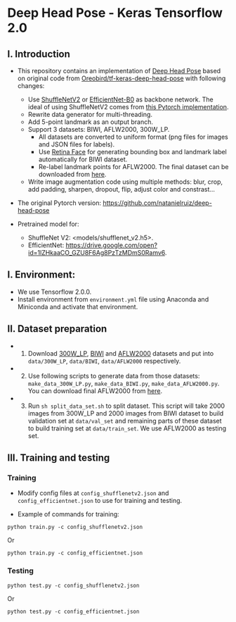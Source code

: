 # Deep Head Pose - Keras Tensorflow 2.0

## I. Introduction

- This repository contains an implementation of [Deep Head Pose](https://arxiv.org/pdf/1710.00925v5.pdf) based on original code from [Oreobird/tf-keras-deep-head-pose](https://github.com/Oreobird/tf-keras-deep-head-pose) with following changes:
    + Use [ShuffleNetV2](https://arxiv.org/abs/1807.11164) or [EfficientNet-B0](https://arxiv.org/abs/1905.11946) as backbone network. 
    The ideal of using ShuffleNetV2 comes from [this Pytorch implementation](https://github.com/OverEuro/deep-head-pose-lite).
    + Rewrite data generator for multi-threading.
    + Add 5-point landmark as an output branch.
    + Support 3 datasets: BIWI, AFLW2000, 300W_LP. 
        + All datasets are converted to uniform format (png files for images and JSON files for labels).
        + Use [Retina Face](https://github.com/deepinsight/insightface) for generating bounding box and landmark label automatically for BIWI dataset.
        + Re-label landmark points for AFLW2000. The final dataset can be downloaded from [here](https://drive.google.com/open?id=1XJXl0rmJ4gDqA8ZFLsSa-Ettbx4zjS26).
    + Write image augmentation code using multiple methods: blur, crop, add padding, sharpen, dropout, flip, adjust color and constrast...

- The original Pytorch version: https://github.com/natanielruiz/deep-head-pose

- Pretrained model for:
    + ShuffleNet V2: <models/shufflenet_v2.h5>.
    + EfficientNet: <https://drive.google.com/open?id=1lZHkaaCO_GZU8F6Ag8PzTzMDmS0Ramv6>.

## I. Environment:

- We use Tensorflow 2.0.0.
- Install environment from `environment.yml` file using Anaconda and Miniconda and activate that environment.

## II. Dataset preparation

- 1. Download [300W_LP](http://www.cbsr.ia.ac.cn/users/xiangyuzhu/projects/3DDFA/main.htm), [BIWI](http://www.vision.ee.ethz.ch/en/datasets/) and [AFLW2000](http://cvlab.cse.msu.edu/lfw-and-aflw2000-datasets.html) datasets and put into `data/300W_LP`, `data/BIWI`, `data/AFLW2000` respectively.
- 2. Use following scripts to generate data from those datasets: `make_data_300W_LP.py`, `make_data_BIWI.py`, `make_data_AFLW2000.py`. You can download final AFLW2000 from [here](https://drive.google.com/open?id=1XJXl0rmJ4gDqA8ZFLsSa-Ettbx4zjS26).
- 3. Run  `sh split_data_set.sh` to split dataset. This script will take 2000 images from 300W_LP and 2000 images from BIWI dataset to build validation set at `data/val_set` and remaining parts of these dataset to build training set at `data/train_set`. We use AFLW2000 as testing set.

## III. Training and testing

### Training

- Modify config files at `config_shufflenetv2.json` and `config_efficientnet.json` to use for training and testing.

- Example of commands for training:

```
python train.py -c config_shufflenetv2.json
```

Or 

```
python train.py -c config_efficientnet.json
```

### Testing

```
python test.py -c config_shufflenetv2.json
```

Or 

```
python test.py -c config_efficientnet.json
```